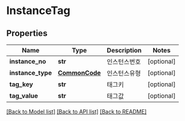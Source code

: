 # InstanceTag

## Properties
Name | Type | Description | Notes
------------ | ------------- | ------------- | -------------
**instance_no** | **str** | 인스턴스번호 | [optional] 
**instance_type** | [**CommonCode**](CommonCode.md) | 인스턴스유형 | [optional] 
**tag_key** | **str** | 태그키 | [optional] 
**tag_value** | **str** | 태그값 | [optional] 

[[Back to Model list]](../README.md#documentation-for-models) [[Back to API list]](../README.md#documentation-for-api-endpoints) [[Back to README]](../README.md)


